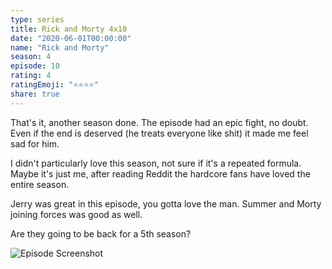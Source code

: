 ```yaml
---
type: series
title: Rick and Morty 4x10
date: "2020-06-01T00:00:00"
name: "Rick and Morty"
season: 4
episode: 10
rating: 4
ratingEmoji: "⭐️⭐️⭐️⭐️"
share: true
---
```


That's it, another season done. The episode had an epic fight, no doubt. Even if the end is deserved (he treats everyone like shit) it made me feel sad for him.

I didn't particularly love this season, not sure if it's a repeated formula. Maybe it's just me, after reading Reddit the hardcore fans have loved the entire season.

Jerry was great in this episode, you gotta love the man. Summer and Morty joining forces was good as well.

Are they going to be back for a 5th season?

![Episode Screenshot](https://cldup.com/Y3HDKn3nnq.png)
